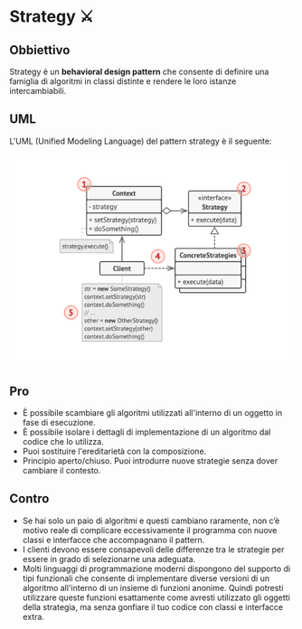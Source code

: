 # Strategy ⚔️

## Obbiettivo

Strategy è un **behavioral design pattern** che consente di definire una famiglia di algoritmi in classi distinte e
rendere le loro istanze intercambiabili.

## UML

L'UML (Unified Modeling Language) del pattern strategy è il seguente:

![strategy.png](..%2Fpersistence%2Fstrategy.png)

## Pro

* È possibile scambiare gli algoritmi utilizzati all'interno di un oggetto in fase di esecuzione.
* È possibile isolare i dettagli di implementazione di un algoritmo dal codice che lo utilizza.
* Puoi sostituire l'ereditarietà con la composizione.
* Principio aperto/chiuso. Puoi introdurre nuove strategie senza dover cambiare il contesto.

## Contro

* Se hai solo un paio di algoritmi e questi cambiano raramente, non c’è motivo reale di complicare eccessivamente il
  programma con nuove classi e interfacce che accompagnano il pattern.
* I clienti devono essere consapevoli delle differenze tra le strategie per essere in grado di selezionarne una
  adeguata.
* Molti linguaggi di programmazione moderni dispongono del supporto di tipi funzionali che consente di implementare
  diverse versioni di un algoritmo all'interno di un insieme di funzioni anonime. Quindi potresti utilizzare queste
  funzioni esattamente come avresti utilizzato gli oggetti della strategia, ma senza gonfiare il tuo codice con classi e
  interfacce extra.
